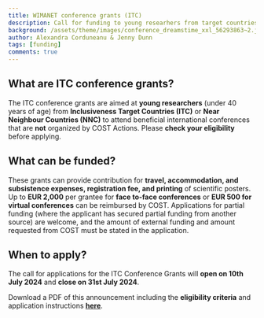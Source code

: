 ```yaml
---
title: WIMANET conference grants (ITC)
description: Call for funding to young researhers from target countries
background: /assets/theme/images/conference_dreamstime_xxl_56293863~2.jpg
author: Alexandra Corduneanu & Jenny Dunn
tags: [funding]
comments: true
---
```


## What are ITC conference grants?
The ITC conference grants are aimed at **young researchers** (under 40 years of age) from **Inclusiveness Target Countries (ITC)** or **Near Neighbour Countries (NNC)** to attend beneficial international conferences that are **not** organized by COST Actions. Please **check your eligibility** before applying.

## What can be funded?
These grants can provide contribution for **travel, accommodation, and subsistence expenses, registration fee, and printing** of scientific posters. Up to **EUR 2,000** per grantee for **face to-face conferences** or **EUR 500 for virtual conferences** can be reimbursed by COST. Applications for partial funding (where the applicant has secured partial funding from another source) are welcome, and the amount of external funding and amount requested from COST must be stated in the application. 

## When to apply?
The call for applications for the ITC Conference Grants will **open on 10th July 2024** and **close on 31st July 2024**.

Download a PDF of this announcement including the **eligibility criteria** and application instructions __[here](https://github.com/wimanet-science/web/blob/e01ed8dc12878c5ca43a20a47622bb2878a7a61a/assets/docs/ITC%20Conference%20Grant%20announcement%202024_final.pdf)__.
